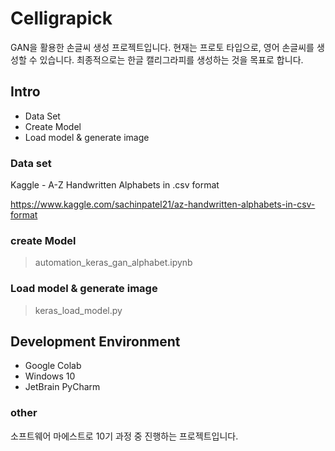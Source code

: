 # Celligrapick
GAN을 활용한 손글씨 생성 프로젝트입니다.
현재는 프로토 타입으로, 영어 손글씨를 생성할 수 있습니다.
최종적으로는 한글 캘리그라피를 생성하는 것을 목표로 합니다.

## Intro
- Data Set
- Create Model
- Load model & generate image

### Data set
Kaggle - A-Z Handwritten Alphabets in .csv format

https://www.kaggle.com/sachinpatel21/az-handwritten-alphabets-in-csv-format

### create Model
> automation_keras_gan_alphabet.ipynb

### Load model & generate image
> keras_load_model.py

## Development Environment
- Google Colab
- Windows 10
- JetBrain PyCharm

### other
소프트웨어 마에스트로 10기 과정 중 진행하는 프로젝트입니다.
